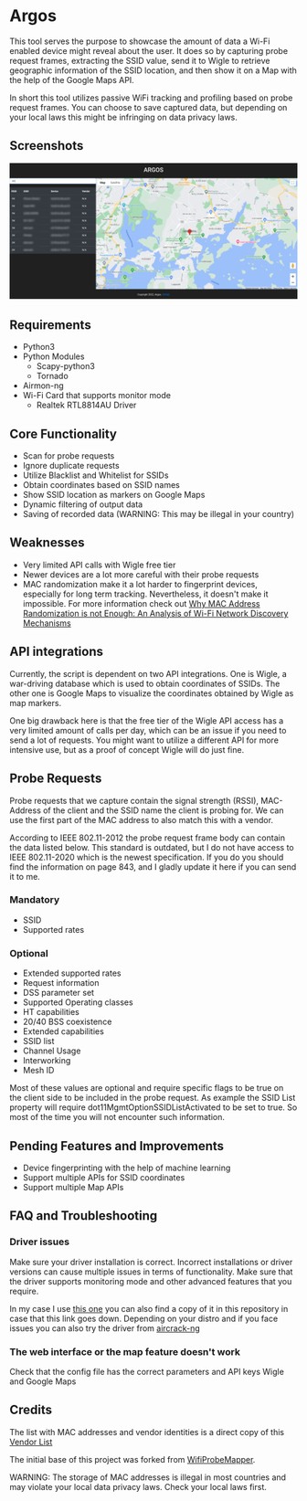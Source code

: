 # Argos

This tool serves the purpose to showcase the amount of data a Wi-Fi enabled device might reveal about the user. It does so by capturing probe request frames, extracting the SSID value, send it to Wigle to retrieve geographic information of the SSID location, and then show it on a Map with the help of the Google Maps API.

In short this tool utilizes passive WiFi tracking and profiling based on probe request frames. You can choose to save captured data, but depending on your local laws this might be infringing on data privacy laws.

## Screenshots

![Web UI](https://github.com/mh37/Argos/blob/Development/Reports/Pictures/argos-webUI.png?raw=true)

## Requirements

- Python3
- Python Modules
  - Scapy-python3
  - Tornado
- Airmon-ng
- Wi-Fi Card that supports monitor mode
  - Realtek RTL8814AU Driver

## Core Functionality

- Scan for probe requests
- Ignore duplicate requests
- Utilize Blacklist and Whitelist for SSIDs
- Obtain coordinates based on SSID names
- Show SSID location as markers on Google Maps
- Dynamic filtering of output data
- Saving of recorded data (WARNING: This may be illegal in your country)

## Weaknesses

- Very limited API calls with Wigle free tier
- Newer devices are a lot more careful with their probe requests
- MAC randomization make it a lot harder to fingerprint devices, especially for long term tracking. Nevertheless, it doesn't make it impossible. For more information check out [Why MAC Address Randomization is not Enough:
  An Analysis of Wi-Fi Network Discovery Mechanisms](https://papers.mathyvanhoef.com/asiaccs2016.pdfhttps:/)

## API integrations

Currently, the script is dependent on two API integrations. One is Wigle, a war-driving database which is used to obtain coordinates of SSIDs. The other one is Google Maps to visualize the coordinates obtained by Wigle as map markers.

One big drawback here is that the free tier of the Wigle API access has a very limited amount of calls per day, which can be an issue if you need to send a lot of requests. You might want to utilize a different API for more intensive use, but as a proof of concept Wigle will do just fine.

## Probe Requests

Probe requests that we capture contain the signal strength (RSSI), MAC-Address of the client and the SSID name the client is probing for. We can use the first part of the MAC address to also match this with a vendor.

According to IEEE 802.11-2012 the probe request frame body can contain the data listed below. This standard is outdated, but I do not have access to IEEE 802.11-2020 which is the newest specification. If you do you should find the information on page 843, and I gladly update it here if you can send it to me. 

### Mandatory
- SSID
- Supported rates
### Optional
- Extended supported rates 
- Request information
- DSS parameter set
- Supported Operating classes
- HT capabilities
- 20/40 BSS coexistence
- Extended capabilities
- SSID list 
- Channel Usage
- Interworking
- Mesh ID

Most of these values are optional and require specific flags to be true on the client side to be included in the probe request. As example the SSID List property will require dot11MgmtOptionSSIDListActivated to be set to true. So most of the time you will not encounter such information.

## Pending Features and Improvements
- Device fingerprinting with the help of machine learning
- Support multiple APIs for SSID coordinates 
- Support multiple Map APIs
## FAQ and Troubleshooting

### Driver issues

Make sure your driver installation is correct. Incorrect installations or driver versions can cause multiple issues in terms of functionality. Make sure that the driver supports monitoring mode and other advanced features that you require.

In my case I use [this one](https://gitlab.com/kalilinux/packages/realtek-rtl8814au-dkms) you can also find a copy of it in this repository in case that this link goes down. Depending on your distro and if you face issues you can also try the driver from [aircrack-ng](https://github.com/aircrack-ng/rtl8812au)

### The web interface or the map feature doesn't work

Check that the config file has the correct parameters and API keys Wigle and Google Maps

## Credits

The list with MAC addresses and vendor identities is a direct copy of this [Vendor List](https://gist.github.com/aallan/b4bb86db86079509e6159810ae9bd3e4)

The initial base of this project was forked from [WifiProbeMapper](https://github.com/smythtech/WifiProbeMapperhttps:/).

WARNING: The storage of MAC addresses is illegal in most countries and may violate your local data privacy laws. Check your local laws first.

